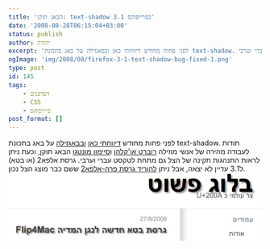 ```yaml
---
title: 'הבאג תוקן: text-shadow בפרייפוקס 3.1'
date: '2008-08-28T06:15:04+03:00'
status: publish
author: יהודה
excerpt: 'לפני פחות מחודש דיווחתי כאן ובבאגזילה על באג בתכונת text-shadow. תודות לעבודה מהירה של אנשי מוזילה רוברט או''קלהן וסיימון מונטגו הבאג תוקן, וכעת ניתן לראות התנהגות תקינה של הצל גם מתחת לטקסט עברי וערבי'
ogImage: 'img/2008/08/firefox-3-1-text-shadow-bug-fixed-1.png'
type: post
id: 145
tags:
    - דפדפנים
    - CSS
    - פיירפוקס
post_format: []
---
```

לפני פחות מחודש [דיווחתי כאן](/blog/2008/08/%D7%AA%D7%9B%D7%95%D7%A0%D7%AA-text-shadow-%D7%91%D7%A4%D7%A8%D7%99%D7%99%D7%A4%D7%95%D7%A7%D7%A1-31/) [ובבאגזילה](https://bugzilla.mozilla.org/show_bug.cgi?id=449519) על באג בתכונת text-shadow. תודות לעבודה מהירה של אנשי מוזילה [רוברט או'קלהן](http://weblogs.mozillazine.org/roc/) ו[סיימון מונטגו](http://www.smontagu.org/blog/) הבאג תוקן, וכעת ניתן לראות התנהגות תקינה של הצל גם מתחת לטקסט עברי וערבי. גרסת אלפא2 (או בטא) ל3.1 עדיין לא יצאה, אבל ניתן [להוריד גרסת פרה-אלפא2](http://ftp.mozilla.org/pub/mozilla.org/firefox/nightly/latest-trunk/) ששם כבר מוצג הצל נכון.  
![הצל תוקן בגרסת פרה-אלפא2](/img/2008/08/firefox-3-1-text-shadow-bug-fixed-1.png)
